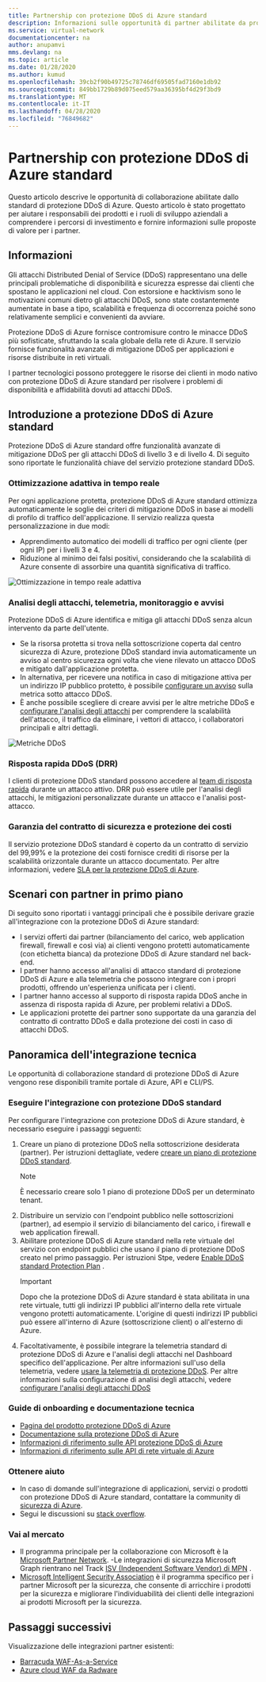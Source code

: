 ```yaml
---
title: Partnership con protezione DDoS di Azure standard
description: Informazioni sulle opportunità di partner abilitate da protezione DDoS di Azure standard.
ms.service: virtual-network
documentationcenter: na
author: anupamvi
mms.devlang: na
ms.topic: article
ms.date: 01/28/2020
ms.author: kumud
ms.openlocfilehash: 39cb2f90b49725c78746df69505fad7160e1db92
ms.sourcegitcommit: 849bb1729b89d075eed579aa36395bf4d29f3bd9
ms.translationtype: MT
ms.contentlocale: it-IT
ms.lasthandoff: 04/28/2020
ms.locfileid: "76849682"
---
```

# <a name="partnering-with-azure-ddos-protection-standard"></a>Partnership con protezione DDoS di Azure standard
Questo articolo descrive le opportunità di collaborazione abilitate dallo standard di protezione DDoS di Azure. Questo articolo è stato progettato per aiutare i responsabili dei prodotti e i ruoli di sviluppo aziendali a comprendere i percorsi di investimento e fornire informazioni sulle proposte di valore per i partner.

## <a name="background"></a>Informazioni
Gli attacchi Distributed Denial of Service (DDoS) rappresentano una delle principali problematiche di disponibilità e sicurezza espresse dai clienti che spostano le applicazioni nel cloud. Con estorsione e hacktivism sono le motivazioni comuni dietro gli attacchi DDoS, sono state costantemente aumentate in base a tipo, scalabilità e frequenza di occorrenza poiché sono relativamente semplici e convenienti da avviare.

Protezione DDoS di Azure fornisce contromisure contro le minacce DDoS più sofisticate, sfruttando la scala globale della rete di Azure. Il servizio fornisce funzionalità avanzate di mitigazione DDoS per applicazioni e risorse distribuite in reti virtuali.

I partner tecnologici possono proteggere le risorse dei clienti in modo nativo con protezione DDoS di Azure standard per risolvere i problemi di disponibilità e affidabilità dovuti ad attacchi DDoS.

## <a name="introduction-to-azure-ddos-protection-standard"></a>Introduzione a protezione DDoS di Azure standard
Protezione DDoS di Azure standard offre funzionalità avanzate di mitigazione DDoS per gli attacchi DDoS di livello 3 e di livello 4. Di seguito sono riportate le funzionalità chiave del servizio protezione standard DDoS.

### <a name="adaptive-real-time-tuning"></a>Ottimizzazione adattiva in tempo reale
Per ogni applicazione protetta, protezione DDoS di Azure standard ottimizza automaticamente le soglie dei criteri di mitigazione DDoS in base ai modelli di profilo di traffico dell'applicazione. Il servizio realizza questa personalizzazione in due modi:

- Apprendimento automatico dei modelli di traffico per ogni cliente (per ogni IP) per i livelli 3 e 4.
- Riduzione al minimo dei falsi positivi, considerando che la scalabilità di Azure consente di assorbire una quantità significativa di traffico.

![Ottimizzazione in tempo reale adattiva](./media/ddos-protection-partner-onboarding/real-time-tuning.png)

### <a name="attack-analytics-telemetry-monitoring-and-alerting"></a>Analisi degli attacchi, telemetria, monitoraggio e avvisi
Protezione DDoS di Azure identifica e mitiga gli attacchi DDoS senza alcun intervento da parte dell'utente.

- Se la risorsa protetta si trova nella sottoscrizione coperta dal centro sicurezza di Azure, protezione DDoS standard invia automaticamente un avviso al centro sicurezza ogni volta che viene rilevato un attacco DDoS e mitigato dall'applicazione protetta.
- In alternativa, per ricevere una notifica in caso di mitigazione attiva per un indirizzo IP pubblico protetto, è possibile [configurare un avviso](manage-ddos-protection.md#configure-alerts-for-ddos-protection-metrics) sulla metrica sotto attacco DDoS.
- È anche possibile scegliere di creare avvisi per le altre metriche DDoS e [configurare l'analisi degli attacchi](manage-ddos-protection.md#configure-ddos-attack-analytics) per comprendere la scalabilità dell'attacco, il traffico da eliminare, i vettori di attacco, i collaboratori principali e altri dettagli.

![Metriche DDoS](./media/ddos-protection-partner-onboarding/ddos-metrics.png)

### <a name="ddos-rapid-response-drr"></a>Risposta rapida DDoS (DRR)
I clienti di protezione DDoS standard possono accedere al [team di risposta rapida](https://azure.microsoft.com/blog/ddos-protection-attack-analytics-rapid-response/) durante un attacco attivo. DRR può essere utile per l'analisi degli attacchi, le mitigazioni personalizzate durante un attacco e l'analisi post-attacco.

### <a name="sla-guarantee-and-cost-protection"></a>Garanzia del contratto di sicurezza e protezione dei costi
Il servizio protezione DDoS standard è coperto da un contratto di servizio del 99,99% e la protezione dei costi fornisce crediti di risorse per la scalabilità orizzontale durante un attacco documentato. Per altre informazioni, vedere [SLA per la protezione DDoS di Azure](https://azure.microsoft.com/support/legal/sla/ddos-protection/v1_0/).

## <a name="featured-partner-scenarios"></a>Scenari con partner in primo piano
Di seguito sono riportati i vantaggi principali che è possibile derivare grazie all'integrazione con la protezione DDoS di Azure standard:

- I servizi offerti dai partner (bilanciamento del carico, web application firewall, firewall e così via) ai clienti vengono protetti automaticamente (con etichetta bianca) da protezione DDoS di Azure standard nel back-end.
- I partner hanno accesso all'analisi di attacco standard di protezione DDoS di Azure e alla telemetria che possono integrare con i propri prodotti, offrendo un'esperienza unificata per i clienti.  
- I partner hanno accesso al supporto di risposta rapida DDoS anche in assenza di risposta rapida di Azure, per problemi relativi a DDoS.
- Le applicazioni protette dei partner sono supportate da una garanzia del contratto di contratto DDoS e dalla protezione dei costi in caso di attacchi DDoS.

## <a name="technical-integration-overview"></a>Panoramica dell'integrazione tecnica
Le opportunità di collaborazione standard di protezione DDoS di Azure vengono rese disponibili tramite portale di Azure, API e CLI/PS.

### <a name="integrate-with-ddos-protection-standard"></a>Eseguire l'integrazione con protezione DDoS standard
Per configurare l'integrazione con protezione DDoS di Azure standard, è necessario eseguire i passaggi seguenti:
1. Creare un piano di protezione DDoS nella sottoscrizione desiderata (partner). Per istruzioni dettagliate, vedere [creare un piano di protezione DDoS standard](manage-ddos-protection.md#create-a-ddos-protection-plan).
   > [!NOTE]
   > È necessario creare solo 1 piano di protezione DDoS per un determinato tenant. 
2. Distribuire un servizio con l'endpoint pubblico nelle sottoscrizioni (partner), ad esempio il servizio di bilanciamento del carico, i firewall e web application firewall. 
3. Abilitare protezione DDoS di Azure standard nella rete virtuale del servizio con endpoint pubblici che usano il piano di protezione DDoS creato nel primo passaggio. Per istruzioni Stpe, vedere [Enable DDoS standard Protection Plan](manage-ddos-protection.md#enable-ddos-for-an-existing-virtual-network) .
   > [!IMPORTANT] 
   > Dopo che la protezione DDoS di Azure standard è stata abilitata in una rete virtuale, tutti gli indirizzi IP pubblici all'interno della rete virtuale vengono protetti automaticamente. L'origine di questi indirizzi IP pubblici può essere all'interno di Azure (sottoscrizione client) o all'esterno di Azure. 
4. Facoltativamente, è possibile integrare la telemetria standard di protezione DDoS di Azure e l'analisi degli attacchi nel Dashboard specifico dell'applicazione. Per altre informazioni sull'uso della telemetria, vedere [usare la telemetria di protezione DDoS](manage-ddos-protection.md#use-ddos-protection-telemetry). Per altre informazioni sulla configurazione di analisi degli attacchi, vedere [configurare l'analisi degli attacchi DDoS](manage-ddos-protection.md#configure-ddos-attack-analytics)

### <a name="onboarding-guides-and-technical-documentation"></a>Guide di onboarding e documentazione tecnica

- [Pagina del prodotto protezione DDoS di Azure](https://azure.microsoft.com/services/ddos-protection/)
- [Documentazione sulla protezione DDoS di Azure](ddos-protection-overview.md)
- [Informazioni di riferimento sulle API protezione DDoS di Azure](https://docs.microsoft.com/rest/api/virtualnetwork/ddosprotectionplans)
- [Informazioni di riferimento sulle API di rete virtuale di Azure](https://docs.microsoft.com/rest/api/virtualnetwork/virtualnetworks)

### <a name="get-help"></a>Ottenere aiuto

- In caso di domande sull'integrazione di applicazioni, servizi o prodotti con protezione DDoS di Azure standard, contattare la community di [sicurezza di Azure](https://techcommunity.microsoft.com/t5/security-identity/bd-p/Azure-Security).
- Segui le discussioni su [stack overflow](https://stackoverflow.com/tags/azure-ddos/).

### <a name="get-to-market"></a>Vai al mercato

- Il programma principale per la collaborazione con Microsoft è la [Microsoft Partner Network](https://partner.microsoft.com/). -Le integrazioni di sicurezza Microsoft Graph rientrano nel Track [ISV (Independent Software Vendor) di MPN](https://partner.microsoft.com/saas-solution-guide) .
- [Microsoft Intelligent Security Association](https://www.microsoft.com/security/business/intelligent-security-association?rtc=1) è il programma specifico per i partner Microsoft per la sicurezza, che consente di arricchire i prodotti per la sicurezza e migliorare l'individuabilità dei clienti delle integrazioni ai prodotti Microsoft per la sicurezza.

## <a name="next-steps"></a>Passaggi successivi
Visualizzazione delle integrazioni partner esistenti:

- [Barracuda WAF-As-a-Service](https://www.barracuda.com/waf-as-a-service)
- [Azure cloud WAF da Radware](https://www.radware.com/resources/microsoft-azure/)
